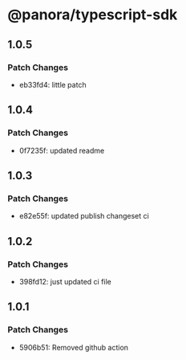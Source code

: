 # @panora/typescript-sdk

## 1.0.5

### Patch Changes

- eb33fd4: little patch

## 1.0.4

### Patch Changes

- 0f7235f: updated readme

## 1.0.3

### Patch Changes

- e82e55f: updated publish changeset ci

## 1.0.2

### Patch Changes

- 398fd12: just updated ci file

## 1.0.1

### Patch Changes

- 5906b51: Removed github action

